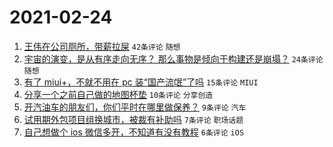 # 2021-02-24

1. [王伟在公司厕所，带薪拉屎](https://www.v2ex.com/t/755667) `42条评论` `随想`
1. [宇宙的演变，是从有序走向无序？ 那么事物是倾向于构建还是崩塌？](https://www.v2ex.com/t/755674) `24条评论` `随想`
1. [有了 miui+，不就不用在 pc 装“国产流氓”了吗](https://www.v2ex.com/t/755672) `15条评论` `MIUI`
1. [分享一个之前自己做的地图杯垫](https://www.v2ex.com/t/755668) `10条评论` `分享创造`
1. [开汽油车的朋友们，你们平时在哪里做保养？](https://www.v2ex.com/t/755681) `9条评论` `汽车`
1. [试用期外包项目组换城市，被裁有补助吗](https://www.v2ex.com/t/755675) `7条评论` `职场话题`
1. [自己想做个 ios 微信多开，不知道有没有教程](https://www.v2ex.com/t/755689) `6条评论` `iOS`
